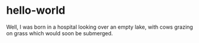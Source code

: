 # hello-world


Well, I was born in a hospital looking over an empty lake, with cows grazing on grass which would soon be submerged.  
